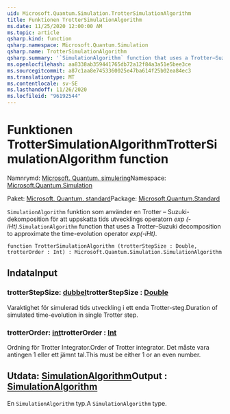 ```yaml
---
uid: Microsoft.Quantum.Simulation.TrotterSimulationAlgorithm
title: Funktionen TrotterSimulationAlgorithm
ms.date: 11/25/2020 12:00:00 AM
ms.topic: article
qsharp.kind: function
qsharp.namespace: Microsoft.Quantum.Simulation
qsharp.name: TrotterSimulationAlgorithm
qsharp.summary: '`SimulationAlgorithm` function that uses a Trotter–Suzuki decomposition to approximate the time-evolution operator _exp(-iHt)_.'
ms.openlocfilehash: aa8338ab359441765db72a12f84a3a51e5bee3ce
ms.sourcegitcommit: a87c1aa8e7453360025e47ba614f25b02ea84ec3
ms.translationtype: MT
ms.contentlocale: sv-SE
ms.lasthandoff: 11/26/2020
ms.locfileid: "96192544"
---
```

# <a name="trottersimulationalgorithm-function"></a><span data-ttu-id="1c30e-102">Funktionen TrotterSimulationAlgorithm</span><span class="sxs-lookup"><span data-stu-id="1c30e-102">TrotterSimulationAlgorithm function</span></span>

<span data-ttu-id="1c30e-103">Namnrymd: [Microsoft. Quantum. simulering](xref:Microsoft.Quantum.Simulation)</span><span class="sxs-lookup"><span data-stu-id="1c30e-103">Namespace: [Microsoft.Quantum.Simulation](xref:Microsoft.Quantum.Simulation)</span></span>

<span data-ttu-id="1c30e-104">Paket: [Microsoft. Quantum. standard](https://nuget.org/packages/Microsoft.Quantum.Standard)</span><span class="sxs-lookup"><span data-stu-id="1c30e-104">Package: [Microsoft.Quantum.Standard](https://nuget.org/packages/Microsoft.Quantum.Standard)</span></span>


<span data-ttu-id="1c30e-105">`SimulationAlgorithm` funktion som använder en Trotter – Suzuki-dekomposition för att uppskatta tids utvecklings operatorn _exp (-iHt)_.</span><span class="sxs-lookup"><span data-stu-id="1c30e-105">`SimulationAlgorithm` function that uses a Trotter–Suzuki decomposition to approximate the time-evolution operator _exp(-iHt)_.</span></span>

```qsharp
function TrotterSimulationAlgorithm (trotterStepSize : Double, trotterOrder : Int) : Microsoft.Quantum.Simulation.SimulationAlgorithm
```


## <a name="input"></a><span data-ttu-id="1c30e-106">Indata</span><span class="sxs-lookup"><span data-stu-id="1c30e-106">Input</span></span>

### <a name="trotterstepsize--double"></a><span data-ttu-id="1c30e-107">trotterStepSize: [dubbel](xref:microsoft.quantum.lang-ref.double)</span><span class="sxs-lookup"><span data-stu-id="1c30e-107">trotterStepSize : [Double](xref:microsoft.quantum.lang-ref.double)</span></span>

<span data-ttu-id="1c30e-108">Varaktighet för simulerad tids utveckling i ett enda Trotter-steg.</span><span class="sxs-lookup"><span data-stu-id="1c30e-108">Duration of simulated time-evolution in single Trotter step.</span></span>


### <a name="trotterorder--int"></a><span data-ttu-id="1c30e-109">trotterOrder: [int](xref:microsoft.quantum.lang-ref.int)</span><span class="sxs-lookup"><span data-stu-id="1c30e-109">trotterOrder : [Int](xref:microsoft.quantum.lang-ref.int)</span></span>

<span data-ttu-id="1c30e-110">Ordning för Trotter Integrator.</span><span class="sxs-lookup"><span data-stu-id="1c30e-110">Order of Trotter integrator.</span></span> <span data-ttu-id="1c30e-111">Det måste vara antingen 1 eller ett jämnt tal.</span><span class="sxs-lookup"><span data-stu-id="1c30e-111">This must be either 1 or an even number.</span></span>



## <a name="output--simulationalgorithm"></a><span data-ttu-id="1c30e-112">Utdata: [SimulationAlgorithm](xref:Microsoft.Quantum.Simulation.SimulationAlgorithm)</span><span class="sxs-lookup"><span data-stu-id="1c30e-112">Output : [SimulationAlgorithm](xref:Microsoft.Quantum.Simulation.SimulationAlgorithm)</span></span>

<span data-ttu-id="1c30e-113">En `SimulationAlgorithm` typ.</span><span class="sxs-lookup"><span data-stu-id="1c30e-113">A `SimulationAlgorithm` type.</span></span>